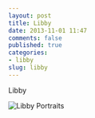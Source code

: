 ```yaml
---
layout: post
title: Libby
date: 2013-11-01 11:47
comments: false
published: true
categories:
- libby
slug: libby
---
```

Libby

![Libby Portraits](http://media.eick.us/media/photographs/2013/2013-09-14/libby-portrait-2013-09-14-at-11-04-02.jpg)
